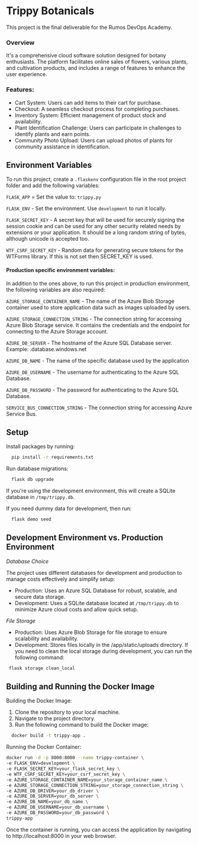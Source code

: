 
# Trippy Botanicals

This project is the final deliverable for the Rumos DevOps Academy.

### Overview
It's a comprehensive cloud software solution designed for botany enthusiasts. The platform facilitates online sales of flowers, various plants, and cultivation products, and includes a range of features to enhance the user experience.

### Features:
- Cart System: Users can add items to their cart for purchase.
- Checkout: A seamless checkout process for completing purchases.
- Inventory System: Efficient management of product stock and availability.
- Plant Identification Challenge: Users can participate in challenges to identify plants and earn points.
- Community Photo Upload: Users can upload photos of plants for community assistance in identification.

## Environment Variables

To run this project, create a `.flaskenv` configuration file in the root project folder and add the following variables:

`FLASK_APP` = Set the value to: `trippy.py`

`FLASK_ENV` - Set the environment. Use `development` to run it locally.

`FLASK_SECRET_KEY` - A secret key that will be used for securely signing the session cookie and can be used for any other security related needs by extensions or your application. It should be a long random string of bytes, although unicode is accepted too.

`WTF_CSRF_SECRET_KEY` - Random data for generating secure tokens for the WTForms library. If this is not set then SECRET_KEY is used.


#### Production specific environment variables:
In addition to the ones above, to run this project in production environment, the following variables are also required:

`AZURE_STORAGE_CONTAINER_NAME` - The name of the Azure Blob Storage container used to store application data such as images uploaded by users.

`AZURE_STORAGE_CONNECTION_STRING` - The connection string for accessing Azure Blob Storage service. It contains the credentials and the endpoint for connecting to the Azure Storage account.

`AZURE_DB_SERVER` - The hostname of the Azure SQL Database server. Example: <yourdbserver>.database.windows.net

`AZURE_DB_NAME` - The name of the specific database used by the application

`AZURE_DB_USERNAME` - The username for authenticating to the Azure SQL Database.

`AZURE_DB_PASSWORD` - The password for authenticating to the Azure SQL Database.

`SERVICE_BUS_CONNECTION_STRING` - The connection string for accessing Azure Service Bus.
## Setup

Install packages by running:

```bash
  pip install -r requirements.txt
```


Run database migrations:
```bash
  flask db upgrade
```
If you're using the development environment, this will create a SQLite database in `/tmp/trippy.db`.

If you need dummy data for development, then run:
```bash
  flask demo seed
```

## Development Environment vs. Production Environment
*Database Choice*

The project uses different databases for development and production to manage costs effectively and simplify setup:

- Production: Uses an Azure SQL Database for robust, scalable, and secure data storage.
- Development: Uses a SQLite database located at `/tmp/trippy.db` to minimize Azure cloud costs and allow quick setup.

*File Storage*
- Production: Uses Azure Blob Storage for file storage to ensure scalability and availability.
- Development: Stores files locally in the /app/static/uploads directory.
If you need to clean the local storage during development, you can run the following command:
 ```bash
  flask storage clean_local
```

## Building and Running the Docker Image

Building the Docker Image:
1. Clone the repository to your local machine.
2. Navigate to the project directory.
3. Run the following command to build the Docker image:
```bash
  docker build -t trippy-app .
```

Running the Docker Container:
```bash
docker run -d -p 8000:8000 --name trippy-container \
-e FLASK_ENV=development \
-e FLASK_SECRET_KEY=your_flask_secret_key \
-e WTF_CSRF_SECRET_KEY=your_csrf_secret_key \
-e AZURE_STORAGE_CONTAINER_NAME=your_storage_container_name \
-e AZURE_STORAGE_CONNECTION_STRING=your_storage_connection_string \
-e AZURE_DB_DRIVER=your_db_driver \
-e AZURE_DB_SERVER=your_db_server \
-e AZURE_DB_NAME=your_db_name \
-e AZURE_DB_USERNAME=your_db_username \
-e AZURE_DB_PASSWORD=your_db_password \
trippy-app
```

Once the container is running, you can access the application by navigating to http://localhost:8000 in your web browser.